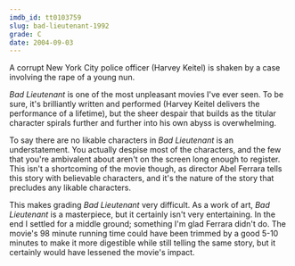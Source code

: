 ```yaml
---
imdb_id: tt0103759
slug: bad-lieutenant-1992
grade: C
date: 2004-09-03
---
```


A corrupt New York City police officer (Harvey Keitel) is shaken by a case involving the rape of a young nun.

_Bad Lieutenant_ is one of the most unpleasant movies I've ever seen. To be sure, it's brilliantly written and performed (Harvey Keitel delivers the performance of a lifetime), but the sheer despair that builds as the titular character spirals further and further into his own abyss is overwhelming.

To say there are no likable characters in _Bad Lieutenant_ is an understatement. You actually despise most of the characters, and the few that you're ambivalent about aren't on the screen long enough to register. This isn't a shortcoming of the movie though, as director Abel Ferrara tells this story with believable characters, and it's the nature of the story that precludes any likable characters.

This makes grading _Bad Lieutenant_ very difficult. As a work of art, _Bad Lieutenant_ is a masterpiece, but it certainly isn't very entertaining. In the end I settled for a middle ground; something I'm glad Ferrara didn't do. The movie's 98 minute running time could have been trimmed by a good 5-10 minutes to make it more digestible while still telling the same story, but it certainly would have lessened the movie's impact.
